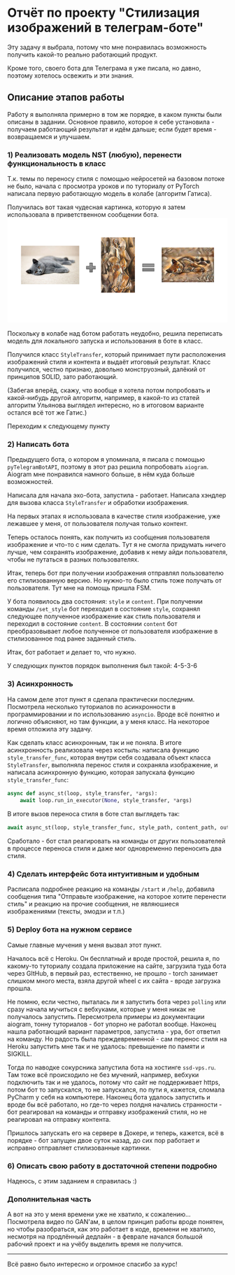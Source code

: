 
# Отчёт по проекту "Стилизация изображений в телеграм-боте"

Эту задачу я выбрала, потому что мне понравилась возможность получить какой-то реально работающий продукт.

Кроме того, своего бота для Телеграма я уже писала, но давно, поэтому хотелось освежить и эти знания.

## Описание этапов работы

Работу я выполняла примерно в том же порядке, в каком пункты были описаны в задании. Основное правило, которое я себе установила - получаем работающий результат и идём дальше; если будет время - возвращаемся и улучшаем.

### 1) Реализовать модель NST (любую), перенести функциональность в класс

Т.к. темы по переносу стиля с помощью нейросетей на базовом потоке не было, начала с просмотра уроков и по туториалу от PyTorch написала первую работающую модель в колабе (алгоритм Гатиса).

Получилась вот такая чудесная картинка, которую я затем использовала в приветственном сообщении бота.
![example image](https://github.com/lama-imp/dls_image_bot/blob/master/st_example.png)

Поскольку в колабе над ботом работать неудобно, решила переписать модель для локального запуска и использования в боте в класс.

Получился класс `StyleTransfer`, который принимает пути расположения изображений стиля и контента и выдаёт итоговый результат. Класс получился, честно признаю, довольно монструозный, далёкий от принципов SOLID, зато работающий.

(Забегая вперёд, скажу, что вообще я хотела потом попробовать и какой-нибудь другой алгоритм, например, в какой-то из статей алгоритм Ульянова выглядел интересно, но в итоговом варианте остался всё тот же Гатис.)

Переходим к следующему пункту

### 2) Написать бота

Предыдущего бота, о котором я упоминала, я писала с помощью `pyTelegramBotAPI`, поэтому в этот раз решила попробовать `aiogram`. Aiogram мне понравился намного больше, в нём куда больше возможностей.

Написала для начала эхо-бота, запустила - работает. Написала хэндлер для вызова класса `StyleTransfer` и обработки изображения.

На первых этапах я использовала в качестве стиля изображение, уже лежавшее у меня, от пользователя получая только контент.

Теперь осталось понять, как получить из сообщения пользователя изображение и что-то с ним сделать. Тут я не смогла придумать ничего лучше, чем сохранять изображение, добавив к нему айди пользователя, чтобы не путаться в разных пользователях.

Итак, теперь бот при получении изображения отправлял пользователю его стилизованную версию. Но нужно-то было стиль тоже получать от пользователя. Тут мне на помощь пришла FSM.

У бота появилось два состояния: `style` и `content`. При получении команды `/set_style` бот переходил в состояние `style`, сохранял следующее полученное изображение как стиль пользователя и переходил в состояние `content`. В состоянии `content` бот преобразовывает любое полученное от пользователя изображение в стилизованное под ранее заданный стиль.

Итак, бот работает и делает то, что нужно.

У следующих пунктов порядок выполнения был такой: 4-5-3-6

### 3) Асинхронность

На самом деле этот пункт я сделала практически последним.
Посмотрела несколько туториалов по асинхронности в программировании и по использованию `asyncio`. Вроде всё понятно и логично объясняют, но там функции, а у меня класс. На некоторое время отложила эту задачу.

Как сделать класс асинхронным, так и не поняла. В итоге асинхронность реализовала через костыль: написала функцию `style_transfer_func`, которая внутри себя создавала объект класса `StyleTransfer`, выполняла перенос стиля и сохраняла изображение, и написала асинхронную функцию, которая запускала функцию `style_transfer_func`:
```python
async def async_st(loop, style_transfer, *args):
    await loop.run_in_executor(None, style_transfer, *args)
```

В итоге вызов переноса стиля в боте стал выглядеть так:
```python
await async_st(loop, style_transfer_func, style_path, content_path, output_name)
```

Сработало - бот стал реагировать на команды от других пользователей в процессе переноса стиля и даже мог одновременно переносить два стиля.

### 4) Сделать интерфейс бота интуитивным и удобным

Расписала подробнее реакцию на команды `/start` и `/help`, добавила сообщения типа "Отправьте изображение, на которое хотите перенести стиль" и реакцию на прочие сообщения, не являюшиеся изображениями (тексты, эмодзи и т.п.)

### 5) Deploy бота на нужном сервисе

Самые главные мучения у меня вызвал этот пункт.

Началось всё с Heroku. Он бесплатный и вроде простой, решила я, по какому-то туториалу создала приложение на сайте, загрузила туда бота через GItHub, в первый раз, естественно, не прошло - torch занимает слишком много места, взяла другой wheel с их сайта - вроде загрузка прошла.

Не помню, если честно, пыталась ли я запустить бота через `polling` или сразу начала мучиться с вебхуками, которые у меня никак не получалось запустить. Пересмотрела примеры из документации aiogram, тонну туториалов - бот упорно не работал вообще. Наконец нашла работающий вариант параметров, запустила - ура, бот ответил на команду. Но радость была преждевременной - сам перенос стиля на Heroku запустить мне так и не удалось: превышение по памяти и SIGKILL.

Тогда по наводке сокурсника запустила бота на хостинге `ssd-vps.ru`. Там тоже всё происходило не без мучений, например, вебхуки подключить так и не удалось, потому что сайт не поддерживает https, потом бот то запускался, то не запускался, по пути я, кажется, сломала PyCharm у себя на компьютере. Наконец бота удалось запустить и вроде бы всё работало, но где-то через полдня начались странности - бот реагировал на команды и отправку изображений стиля, но не реагировал на отправку контента.

Пришлось запускать его на сервере в Докере, и теперь, кажется, всё в порядке - бот запущен двое суток назад, до сих пор работает и исправно отправляет стилизованные картинки.

### 6) Описать свою работу в достаточной степени подробно

Надеюсь, с этим заданием я справилась :)

### Дополнительная часть

А вот на это у меня времени уже не хватило, к сожалению... Посмотрела видео по GAN'ам, в целом принцип работы вроде понятен, но чтобы разобраться, как это работает в коде, времени не хватило, несмотря на продлённый дедлайн - в феврале начался большой рабочий проект и на учёбу выделить время не получится.

---
Всё равно было интересно и огромное спасибо за курс!
